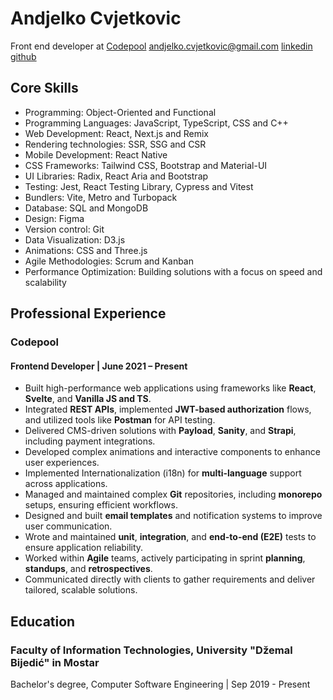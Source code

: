 # Andjelko Cvjetkovic

Front end developer at [Codepool](https://coodepool.io)
<andjelko.cvjetkovic@gmail.com>
[linkedin](https://www.linkedin.com/in/andelkocvjekovic/)
[github](https://github.com/andelkocvjetkovic)

## Core Skills

- Programming: Object-Oriented and Functional
- Programming Languages: JavaScript, TypeScript, CSS and C++
- Web Development: React, Next.js and Remix
- Rendering technologies: SSR, SSG and CSR
- Mobile Development: React Native
- CSS Frameworks: Tailwind CSS, Bootstrap and Material-UI
- UI Libraries: Radix, React Aria and Bootstrap
- Testing: Jest, React Testing Library, Cypress and Vitest
- Bundlers: Vite, Metro and Turbopack
- Database: SQL and MongoDB
- Design: Figma
- Version control: Git
- Data Visualization: D3.js
- Animations: CSS and Three.js
- Agile Methodologies: Scrum and Kanban
- Performance Optimization: Building solutions with a focus on speed and scalability

## Professional Experience

### Codepool

#### Frontend Developer | June 2021 – Present

- Built high-performance web applications using frameworks like **React**, **Svelte**, and **Vanilla JS and TS**.
- Integrated **REST APIs**, implemented **JWT-based authorization** flows, and utilized tools like **Postman** for API testing.
- Delivered CMS-driven solutions with **Payload**, **Sanity**, and **Strapi**, including payment integrations.
- Developed complex animations and interactive components to enhance user experiences.
- Implemented Internationalization (i18n) for **multi-language** support across applications.
- Managed and maintained complex **Git** repositories, including **monorepo** setups, ensuring efficient workflows.
- Designed and built **email templates** and notification systems to improve user communication.
- Wrote and maintained **unit**, **integration**, and **end-to-end (E2E)** tests to ensure application reliability.
- Worked within **Agile** teams, actively participating in sprint **planning**, **standups**, and **retrospectives**.
- Communicated directly with clients to gather requirements and deliver tailored, scalable solutions.

## Education

### Faculty of Information Technologies, University "Džemal Bijedić" in Mostar

Bachelor's degree, Computer Software Engineering | Sep 2019 - Present
